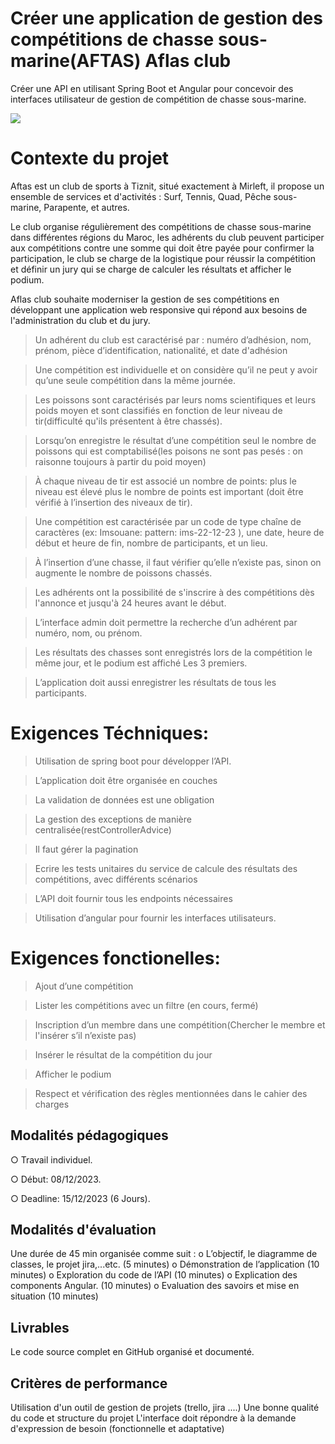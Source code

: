 # ****Créer une application de gestion des compétitions de chasse sous-marine(AFTAS)**** Aflas club

Créer une API en utilisant Spring Boot et Angular pour concevoir des interfaces utilisateur de gestion de compétition de chasse sous-marine.

![](https://simplonline-v3-prod.s3.eu-west-3.amazonaws.com/media/image/png/diagramme-de-classes-65720f02eb6b8363728348.png)

# **Contexte du projet**

Aftas est un club de sports à Tiznit, situé exactement à Mirleft, il propose un ensemble de services et d'activités : Surf, Tennis, Quad, Pêche sous-marine, Parapente, et autres.

Le club organise régulièrement des compétitions de chasse sous-marine dans différentes régions du Maroc, les adhérents du club peuvent participer aux compétitions contre une somme qui doit être payée pour confirmer la participation, le club se charge de la logistique pour réussir la compétition et définir un jury qui se charge de calculer les résultats et afficher le podium.

Aflas club souhaite moderniser la gestion de ses compétitions en développant une application web responsive qui répond aux besoins de l'administration du club et du jury.

> Un adhérent du club est caractérisé par : numéro d’adhésion, nom, prénom, pièce d’identification, nationalité, et date d'adhésion
>

> Une compétition est individuelle et on considère qu’il ne peut y avoir qu’une seule compétition dans la même journée.
>

>
>

> Les poissons sont caractérisés par leurs noms scientifiques et leurs poids moyen et sont classifiés en fonction de leur niveau de tir(difficulté qu'ils présentent à être chassés).
>

>
>

> Lorsqu’on enregistre le résultat d’une compétition seul le nombre de poissons qui est comptabilisé(les poisons ne sont pas pesés : on raisonne toujours à partir du poid moyen)
>

>
>

> À chaque niveau de tir est associé un nombre de points: plus le niveau est élevé plus le nombre de points est important (doit être vérifié à l’insertion des niveaux de tir).
>

>
>

> Une compétition est caractérisée par un code de type chaîne de caractères (ex: Imsouane: pattern: ims-22-12-23 ), une date, heure de début et heure de fin, nombre de participants, et un lieu.
>

>
>

> À l’insertion d’une chasse, il faut vérifier qu’elle n’existe pas, sinon on augmente le nombre de poissons chassés.
>

>
>

> Les adhérents ont la possibilité de s'inscrire à des compétitions dès l'annonce et jusqu'à 24 heures avant le début.
>

>
>

> L’interface admin doit permettre la recherche d’un adhérent par numéro, nom, ou prénom.
>

>
>

> Les résultats des chasses sont enregistrés lors de la compétition le même jour, et le podium est affiché Les 3 premiers.
>

>
>

> L’application doit aussi enregistrer les résultats de tous les participants.
>

# **Exigences Téchniques:**

> Utilisation de spring boot pour développer l’API.
>

> L’application doit être organisée en couches
>

> La validation de données est une obligation
>

> La gestion des exceptions de manière centralisée(restControllerAdvice)
>

> Il faut gérer la pagination
>

> Ecrire les tests unitaires du service de calcule des résultats des compétitions, avec différents scénarios
>

> L’API doit fournir tous les endpoints nécessaires
>

> Utilisation d’angular pour fournir les interfaces utilisateurs.
>

# **Exigences fonctionelles:**

> Ajout d’une compétition
>

> Lister les compétitions avec un filtre (en cours, fermé)
>

> Inscription d’un membre dans une compétition(Chercher le membre et l'insérer s’il n’existe pas)
>

> Insérer le résultat de la compétition du jour
>

> Afficher le podium
>

> Respect et vérification des règles mentionnées dans le cahier des charges
>

## **Modalités pédagogiques**

○ Travail individuel.

○ Début: 08/12/2023.

○ Deadline: 15/12/2023 (6 Jours).

## **Modalités d'évaluation**

Une durée de 45 min organisée comme suit :
o L’objectif, le diagramme de classes, le projet jira,...etc. (5 minutes)
o Démonstration de l’application (10 minutes)
o Exploration du code de l’API (10 minutes)
o Explication des components Angular. (10 minutes)
o Evaluation des savoirs et mise en situation (10 minutes)

## **Livrables**

Le code source complet en GitHub organisé et documenté.

## **Critères de performance**

Utilisation d'un outil de gestion de projets (trello, jira ....)
Une bonne qualité du code et structure du projet
L'interface doit répondre à la demande d'expression de besoin (fonctionnelle et adaptative)


